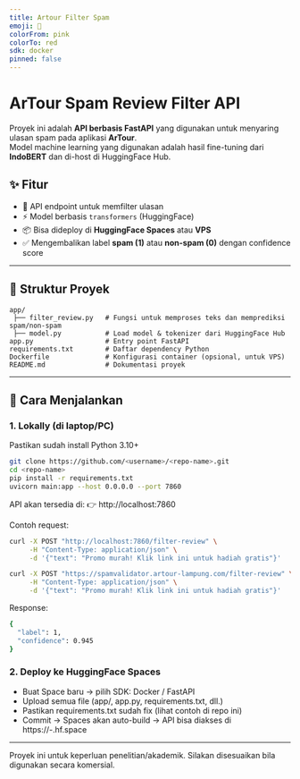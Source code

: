 ```yaml
---
title: Artour Filter Spam
emoji: 🐨
colorFrom: pink
colorTo: red
sdk: docker
pinned: false
---
```


# ArTour Spam Review Filter API

Proyek ini adalah **API berbasis FastAPI** yang digunakan untuk menyaring ulasan spam pada aplikasi **ArTour**.  
Model machine learning yang digunakan adalah hasil fine-tuning dari **IndoBERT** dan di-host di HuggingFace Hub.

## ✨ Fitur

- 🔎 API endpoint untuk memfilter ulasan
- ⚡ Model berbasis `transformers` (HuggingFace)
- 📦 Bisa dideploy di **HuggingFace Spaces** atau **VPS**
- ✅ Mengembalikan label **spam (1)** atau **non-spam (0)** dengan confidence score

---

## 📂 Struktur Proyek

```
app/
 ├── filter_review.py   # Fungsi untuk memproses teks dan memprediksi spam/non-spam
 ├── model.py           # Load model & tokenizer dari HuggingFace Hub
app.py                  # Entry point FastAPI
requirements.txt        # Daftar dependency Python
Dockerfile              # Konfigurasi container (opsional, untuk VPS)
README.md               # Dokumentasi proyek
```

---

## 🚀 Cara Menjalankan

### 1. Lokally (di laptop/PC)

Pastikan sudah install Python 3.10+

```bash
git clone https://github.com/<username>/<repo-name>.git
cd <repo-name>
pip install -r requirements.txt
uvicorn main:app --host 0.0.0.0 --port 7860
```

API akan tersedia di:
👉 http://localhost:7860

Contoh request:

```bash
curl -X POST "http://localhost:7860/filter-review" \
     -H "Content-Type: application/json" \
     -d '{"text": "Promo murah! Klik link ini untuk hadiah gratis"}'
```

```bash
curl -X POST "https://spamvalidator.artour-lampung.com/filter-review" \
     -H "Content-Type: application/json" \
     -d '{"text": "Promo murah! Klik link ini untuk hadiah gratis"}'
```

Response:

```bash
{
  "label": 1,
  "confidence": 0.945
}
```

### 2. Deploy ke HuggingFace Spaces

- Buat Space baru → pilih SDK: Docker / FastAPI
- Upload semua file (app/, app.py, requirements.txt, dll.)
- Pastikan requirements.txt sudah fix (lihat contoh di repo ini)
- Commit → Spaces akan auto-build → API bisa diakses di https://<username>-<space-name>.hf.space

---

Proyek ini untuk keperluan penelitian/akademik. Silakan disesuaikan bila digunakan secara komersial.
